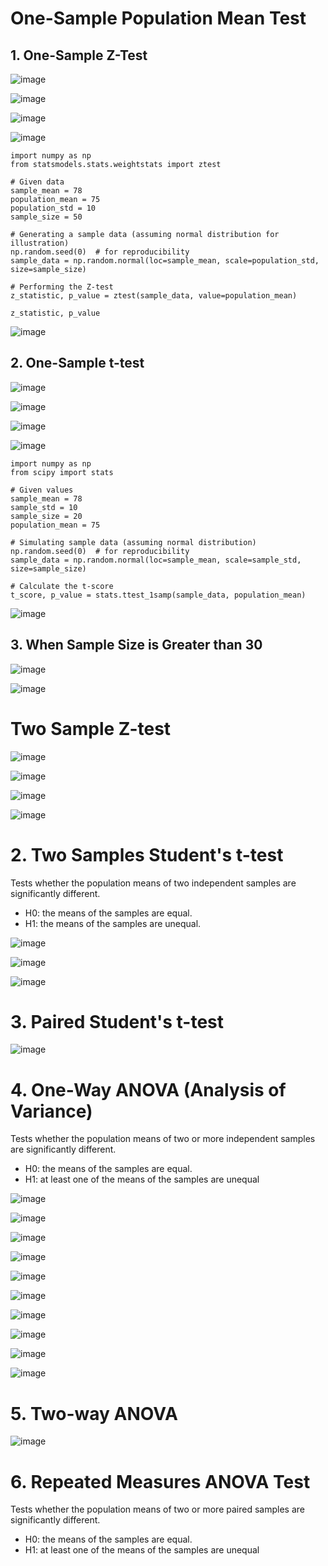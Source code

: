 # One-Sample Population Mean Test

## 1. One-Sample Z-Test

![image](https://github.com/yangshiteng/Data-Science-Learning-Path/assets/60442877/890a575b-a526-446d-8e47-31016fcf0db0)

![image](https://github.com/yangshiteng/Data-Science-Learning-Path/assets/60442877/d09bb9fc-99be-4f8f-a923-5be5a9f6d414)

![image](https://github.com/yangshiteng/Data-Science-Learning-Path/assets/60442877/75d84035-4577-46b5-a94c-97436d152dce)

![image](https://github.com/yangshiteng/Data-Science-Learning-Path/assets/60442877/60084af4-b9ca-4987-809f-fcc1641c23db)

    import numpy as np
    from statsmodels.stats.weightstats import ztest
    
    # Given data
    sample_mean = 78
    population_mean = 75
    population_std = 10
    sample_size = 50
    
    # Generating a sample data (assuming normal distribution for illustration)
    np.random.seed(0)  # for reproducibility
    sample_data = np.random.normal(loc=sample_mean, scale=population_std, size=sample_size)
    
    # Performing the Z-test
    z_statistic, p_value = ztest(sample_data, value=population_mean)
    
    z_statistic, p_value

![image](https://github.com/yangshiteng/Data-Science-Learning-Path/assets/60442877/a37a5750-b18f-4d24-bc6c-af17806ccc86)

## 2. One-Sample t-test

![image](https://github.com/yangshiteng/Data-Science-Learning-Path/assets/60442877/4720f8a3-0ea7-4e61-904a-d41b4aa81cfd)

![image](https://github.com/yangshiteng/Data-Science-Learning-Path/assets/60442877/ef25a44c-1666-41db-ab9f-947bb402e19a)

![image](https://github.com/yangshiteng/Data-Science-Learning-Path/assets/60442877/b1afeb15-786d-4148-b889-ce6bf1565a0b)

![image](https://github.com/yangshiteng/Data-Science-Learning-Path/assets/60442877/9ecf5e9d-8ba3-43e4-9765-3e4f6ebabc99)

    import numpy as np
    from scipy import stats
    
    # Given values
    sample_mean = 78
    sample_std = 10
    sample_size = 20
    population_mean = 75
    
    # Simulating sample data (assuming normal distribution)
    np.random.seed(0)  # for reproducibility
    sample_data = np.random.normal(loc=sample_mean, scale=sample_std, size=sample_size)
    
    # Calculate the t-score
    t_score, p_value = stats.ttest_1samp(sample_data, population_mean)

![image](https://github.com/yangshiteng/Data-Science-Learning-Path/assets/60442877/f1f94a37-3e18-4dad-b0b1-42304d73b31d)

## 3. When Sample Size is Greater than 30

![image](https://github.com/yangshiteng/Data-Science-Learning-Path/assets/60442877/ddba6637-402e-4588-b8c6-97d97c519e16)

![image](https://github.com/yangshiteng/Data-Science-Learning-Path/assets/60442877/7df3018b-f6ec-4471-aa01-08eb34cf270e)

# Two Sample Z-test

![image](https://github.com/yangshiteng/Data-Science-Learning-Path/assets/60442877/73083d59-e2ed-43d7-b7fa-e819fa463c00)

![image](https://github.com/yangshiteng/Data-Science-Learning-Path/assets/60442877/09a6d042-0d85-4c96-a8cf-03492f297e14)

![image](https://github.com/yangshiteng/Data-Science-Learning-Path/assets/60442877/49308c55-3708-4f0b-b29f-f2b1290843fc)

![image](https://github.com/yangshiteng/Data-Science-Learning-Path/assets/60442877/9736140c-1b47-4561-bda7-b4e8bc668f01)


# 2. Two Samples Student's t-test

Tests whether the population means of two independent samples are significantly different.

* H0: the means of the samples are equal.
* H1: the means of the samples are unequal.

![image](https://user-images.githubusercontent.com/60442877/190537511-9ed5da74-9ff6-49cf-ade1-c582125d1975.png)

![image](https://user-images.githubusercontent.com/60442877/190537454-b79d9fe2-f9e5-453d-a2b5-0313f0c800a3.png)

![image](https://user-images.githubusercontent.com/60442877/190537867-0bbb42e6-8242-41fc-97fc-755f9de3bd35.png)

# 3. Paired Student's t-test

![image](https://user-images.githubusercontent.com/60442877/190540371-f8fbb1d3-5a13-4ffa-bb3e-200678f04477.png)

# 4. One-Way ANOVA (Analysis of Variance)

Tests whether the population means of two or more independent samples are significantly different.

* H0: the means of the samples are equal.
* H1: at least one of the means of the samples are unequal

![image](https://user-images.githubusercontent.com/60442877/190549509-a7a1ae76-5a9c-4f73-a828-46e29296f813.png)

![image](https://user-images.githubusercontent.com/60442877/190549814-bd58b117-08f3-437c-adb2-108991c21508.png)

![image](https://user-images.githubusercontent.com/60442877/190550848-4be40b57-05c6-4d44-98ad-031a3f467886.png)

![image](https://user-images.githubusercontent.com/60442877/190550890-f9ee2528-8691-4278-bdc7-2c8c8775c5c8.png)

![image](https://user-images.githubusercontent.com/60442877/190551024-9f2840c7-f3e5-48e2-b2d4-da4a8ae2882c.png)

![image](https://user-images.githubusercontent.com/60442877/190551201-55f801f3-8b50-43e9-b2d9-0fc53c5866db.png)

![image](https://user-images.githubusercontent.com/60442877/190551223-16c1c253-9ef0-4dc4-a681-fe953f8c50d5.png)

![image](https://user-images.githubusercontent.com/60442877/190551315-fcd9a878-eca7-4120-acdb-e25c6c769758.png)

![image](https://user-images.githubusercontent.com/60442877/190551538-ea9274a8-324a-4f30-b193-ba3d01cf9164.png)

![image](https://user-images.githubusercontent.com/60442877/190551605-1816f83c-7a20-43ae-a232-9b076d514ece.png)

# 5. Two-way ANOVA

![image](https://user-images.githubusercontent.com/60442877/190551757-7c9d6d9e-cdfe-4a00-adc1-9bb3c6ff3b86.png)

# 6. Repeated Measures ANOVA Test

Tests whether the population means of two or more paired samples are significantly different.

* H0: the means of the samples are equal.
* H1: at least one of the means of the samples are unequal

